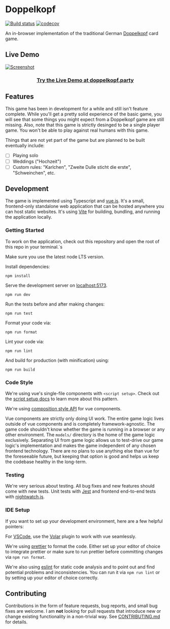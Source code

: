 # Doppelkopf
[![Build status](https://circleci.com/gh/hamvocke/doppelkopf.svg?style=svg)](https://circleci.com/gh/hamvocke/doppelkopf)
[![codecov](https://codecov.io/gh/hamvocke/doppelkopf/branch/master/graph/badge.svg?token=00G78SO5HF)](https://codecov.io/gh/hamvocke/doppelkopf)

An in-browser implementation of the traditional German [Doppelkopf](https://en.wikipedia.org/wiki/Doppelkopf) card game.

## Live Demo
[![Screenshot](https://i.imgur.com/qQPyE3I.png)](https://doppelkopf.party)

<h3 align="center"><a href="https://doppelkopf.party/">Try the Live Demo at doppelkopf.party</a></h3>

## Features

This game has been in development for a while and still isn't feature complete. While you'll get a pretty solid experience of the basic game, you will see that some things you might expect from a Doppelkopf game are still missing. Also, note that this game is strictly desinged to be a single player game. You won't be able to play against real humans with this game.

Things that are not yet part of the game but are planned to be built eventually include:

* [ ] Playing solo
* [ ] Weddings ("Hochzeit")
* [ ] Custom rules: "Karlchen", "Zweite Dulle sticht die erste", "Schweinchen", etc.

## Development
The game is implemented using Typescript and [vue.js](https://vuejs.org/). It's a small, frontend-only standalone web application that can be hosted anywhere you can host static websites. It's using [Vite](https://vitejs.dev/) for building, bundling, and running the application locally.

### Getting Started

To work on the application, check out this repository and open the root of this repo in your terminal.`s

Make sure you use the latest node LTS version.

Install dependencies:

    npm install

Serve the development server on [localhost:5173](http://localhost:5173).

    npm run dev

Run the tests before and after making changes:

    npm run test

Format your code via:

    npm run format

Lint your code via:

    npm run lint

And build for production (with minification) using:

    npm run build

### Code Style
We're using vue's single-file components with `<script setup>`. Check out the [script setup docs](https://v3.vuejs.org/api/sfc-script-setup.html#sfc-script-setup) to learn more about this pattern.

We're using [composition style API](https://vuejs.org/guide/introduction.html#api-styles) for vue components.

Vue components are strictly only doing UI work. The entire game logic lives outside of vue components and is completely framework-agnostic. The game code shouldn't know whether the game is running in a browser or any other environment. The `models/` directory is the home of the game logic exclusively. Separating UI from game logic allows us to test-drive our game logic's implementation and makes the game independent of any chosen frontend technology. There are no plans to use anything else than vue for the foreseeable future, but keeping that option is good and helps us keep the codebase healthy in the long-term.

### Testing
We're very serious about testing. All bug fixes and new features should come with new tests. Unit tests with [Jest](https://jestjs.io/) and frontend end-to-end tests with [nightwatch.js](https://nightwatchjs.org/).

### IDE Setup
If you want to set up your development environment, here are a few helpful pointers:

For [VSCode](https://code.visualstudio.com/), use the [Volar](https://marketplace.visualstudio.com/items?itemName=johnsoncodehk.volar) plugin to work with vue seamlessly.

We're using [prettier](https://prettier.io/) to format the code. Either set up your editor of choice to integrate prettier or make sure to run prettier before committing changes via `npm run format`.

We're also using [eslint](https://eslint.org/) for static code analysis and to point out and find potential problems and inconsistencies. You can run it via `npm run lint` or by setting up your editor of choice correctly.

## Contributing
Contributions in the form of feature requests, bug reports, and small bug fixes are welcome. I am **not** looking for pull requests that introduce new or change existing functionality in a non-trivial way. See [CONTRIBUTING.md](CONTRIBUTING.md) for details.
